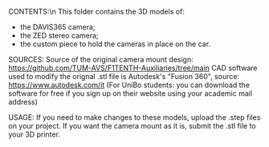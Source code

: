 CONTENTS:\n
This folder contains the 3D models of:
- the DAVIS365 camera;
- the ZED stereo camera;
- the custom piece to hold the cameras in place on the car.

SOURCES:
Source of the original camera mount design: https://github.com/TUM-AVS/F1TENTH-Auxiliaries/tree/main
CAD software used to modify the orignal .stl file is Autodesk's "Fusion 360", source: https://www.autodesk.com/it
(For UniBo students: you can download the software for free if you sign up on their website using your academic mail address)

USAGE:
If you need to make changes to these models, upload the .step files on your project.
If you want the camera mount as it is, submit the .stl file to your 3D printer.

